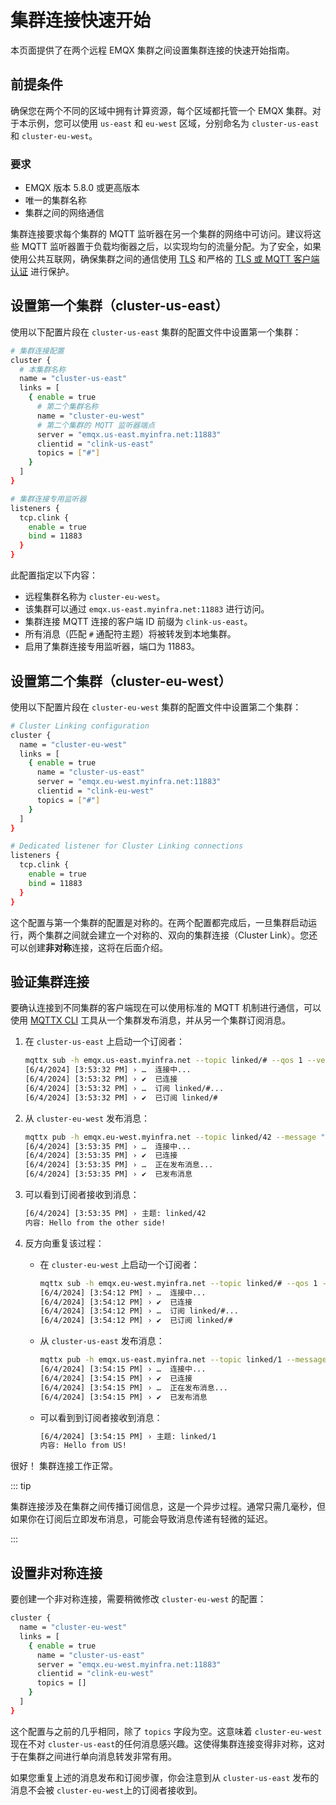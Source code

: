 # 集群连接快速开始

本页面提供了在两个远程 EMQX 集群之间设置集群连接的快速开始指南。

## 前提条件

确保您在两个不同的区域中拥有计算资源，每个区域都托管一个 EMQX 集群。对于本示例，您可以使用 `us-east` 和 `eu-west` 区域，分别命名为 `cluster-us-east` 和 `cluster-eu-west`。

### 要求

- EMQX 版本 5.8.0 或更高版本
- 唯一的集群名称
- 集群之间的网络通信

集群连接要求每个集群的 MQTT 监听器在另一个集群的网络中可访问。建议将这些 MQTT 监听器置于负载均衡器之后，以实现均匀的流量分配。为了安全，如果使用公共互联网，确保集群之间的通信使用 [TLS](./configuration.md) 和严格的 [TLS 或 MQTT 客户端认证](../access-control/authn/authn.md) 进行保护。

## 设置第一个集群（cluster-us-east）

使用以下配置片段在 `cluster-us-east` 集群的配置文件中设置第一个集群：

```bash
# 集群连接配置
cluster {
  # 本集群名称
  name = "cluster-us-east"
  links = [
    { enable = true
      # 第二个集群名称
      name = "cluster-eu-west"
      # 第二个集群的 MQTT 监听器端点
      server = "emqx.us-east.myinfra.net:11883"
      clientid = "clink-us-east"
      topics = ["#"]
    }
  ]
}

# 集群连接专用监听器
listeners {
  tcp.clink {
    enable = true
    bind = 11883
  }
}
```

此配置指定以下内容：

- 远程集群名称为 `cluster-eu-west`。
- 该集群可以通过 `emqx.us-east.myinfra.net:11883` 进行访问。
- 集群连接 MQTT 连接的客户端 ID 前缀为 `clink-us-east`。
- 所有消息（匹配 `#` 通配符主题）将被转发到本地集群。
- 启用了集群连接专用监听器，端口为 11883。

## 设置第二个集群（cluster-eu-west）

使用以下配置片段在 `cluster-eu-west` 集群的配置文件中设置第二个集群：

```bash
# Cluster Linking configuration
cluster {
  name = "cluster-eu-west"
  links = [
    { enable = true
      name = "cluster-us-east"
      server = "emqx.eu-west.myinfra.net:11883"
      clientid = "clink-eu-west"
      topics = ["#"]
    }
  ]
}

# Dedicated listener for Cluster Linking connections
listeners {
  tcp.clink {
    enable = true
    bind = 11883
  }
}
```

这个配置与第一个集群的配置是对称的。在两个配置都完成后，一旦集群启动运行，两个集群之间就会建立一个对称的、双向的集群连接（Cluster Link）。您还可以创建**非对称**连接，这将在后面介绍。

## 验证集群连接

要确认连接到不同集群的客户端现在可以使用标准的 MQTT 机制进行通信，可以使用 [MQTTX CLI](https://mqttx.app/zh/cli) 工具从一个集群发布消息，并从另一个集群订阅消息。

1. 在 `cluster-us-east` 上启动一个订阅者：

   ```bash
   mqttx sub -h emqx.us-east.myinfra.net --topic linked/# --qos 1 --verbose
   [6/4/2024] [3:53:32 PM] › …  连接中...
   [6/4/2024] [3:53:32 PM] › ✔  已连接
   [6/4/2024] [3:53:32 PM] › …  订阅 linked/#...
   [6/4/2024] [3:53:32 PM] › ✔  已订阅 linked/#
   ```

2. 从 `cluster-eu-west` 发布消息：

   ```bash
   mqttx pub -h emqx.eu-west.myinfra.net --topic linked/42 --message "Hello from the other side!"
   [6/4/2024] [3:53:35 PM] › …  连接中...
   [6/4/2024] [3:53:35 PM] › ✔  已连接
   [6/4/2024] [3:53:35 PM] › …  正在发布消息...
   [6/4/2024] [3:53:35 PM] › ✔  已发布消息
   ```

3. 可以看到订阅者接收到消息：

   ```bash
   [6/4/2024] [3:53:35 PM] › 主题: linked/42
   内容: Hello from the other side!
   ```

4. 反方向重复该过程：

   - 在 `cluster-eu-west` 上启动一个订阅者：

     ```bash
     mqttx sub -h emqx.eu-west.myinfra.net --topic linked/# --qos 1 --verbose
     [6/4/2024] [3:54:12 PM] › …  连接中...
     [6/4/2024] [3:54:12 PM] › ✔  已连接
     [6/4/2024] [3:54:12 PM] › …  订阅 linked/#...
     [6/4/2024] [3:54:12 PM] › ✔  已订阅 linked/#
     ```

   - 从 `cluster-us-east` 发布消息：

     ```bash
     mqttx pub -h emqx.us-east.myinfra.net --topic linked/1 --message "Hello from US!"
     [6/4/2024] [3:54:15 PM] › …  连接中...
     [6/4/2024] [3:54:15 PM] › ✔  已连接
     [6/4/2024] [3:54:15 PM] › …  正在发布消息...
     [6/4/2024] [3:54:15 PM] › ✔  已发布消息
     ```

   - 可以看到到订阅者接收到消息：

     ```bash
     [6/4/2024] [3:54:15 PM] › 主题: linked/1
     内容: Hello from US!
     ```

很好！ 集群连接工作正常。

::: tip

集群连接涉及在集群之间传播订阅信息，这是一个异步过程。通常只需几毫秒，但如果你在订阅后立即发布消息，可能会导致消息传递有轻微的延迟。

:::

## 设置非对称连接

要创建一个非对称连接，需要稍微修改 `cluster-eu-west` 的配置：

```bash
cluster {
  name = "cluster-eu-west"
  links = [
    { enable = true
      name = "cluster-us-east"
      server = "emqx.eu-west.myinfra.net:11883"
      clientid = "clink-eu-west"
      topics = []
    }
  ]
}
```

这个配置与之前的几乎相同，除了 `topics` 字段为空。这意味着 `cluster-eu-west` 现在不对 `cluster-us-east`的任何消息感兴趣。这使得集群连接变得非对称，这对于在集群之间进行单向消息转发非常有用。

如果您重复上述的消息发布和订阅步骤，你会注意到从 `cluster-us-east` 发布的消息不会被 `cluster-eu-west`上的订阅者接收到。
